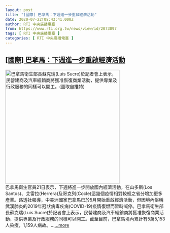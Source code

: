 ```yaml
---
layout: post
title: "[國際] 巴拿馬：下週進一步重啟經濟活動"
date: 2020-07-22T08:43:41.000Z
author: RTI 中央廣播電臺
from: https://www.rti.org.tw/news/view/id/2073097
tags: [ RTI 中央廣播電臺 ]
categories: [ RTI 中央廣播電臺 ]
---
```

<!--1595407421000-->
[[國際] 巴拿馬：下週進一步重啟經濟活動](https://www.rti.org.tw/news/view/id/2073097)
------

<div>
<img src="https://static.rti.org.tw/assets/thumbnails/2020/07/22/121b8b600c6ee77147f045a9b9626074.png" width="360" alt="巴拿馬衛生部長蘇克瑞(Luis Sucre)於記者會上表示，民營建商及汽車經銷商將獲准恢復商業活動，提供專業及行政服務的同樣可以開工。(圖取自推特)" title="巴拿馬衛生部長蘇克瑞(Luis Sucre)於記者會上表示，民營建商及汽車經銷商將獲准恢復商業活動，提供專業及行政服務的同樣可以開工。(圖取自推特)"><br>巴拿馬衛生官員21日表示，下週將進一步開放國內經濟活動，在山多斯(Los Santos)、艾雷拉(Herrera)及哥克列(Cocle)這幾個疫情相對較輕之省分增加更多產業。路透社報導，中美洲國家巴拿馬已於5月開始重啟經濟活動，但因境內俗稱武漢肺炎的2019年冠狀病毒疾病(COVID-19)疫情復燃而暫時喊停。巴拿馬衛生部長蘇克瑞(Luis Sucre)於記者會上表示，民營建商及汽車經銷商將獲准恢復商業活動，提供專業及行政服務的同樣可以開工。截至目前，巴拿馬境內累計有5萬5,153人染疫，1,159人病故。...<a target="_blank" href="https://www.rti.org.tw/news/view/id/2073097">...more</a>
</div>
